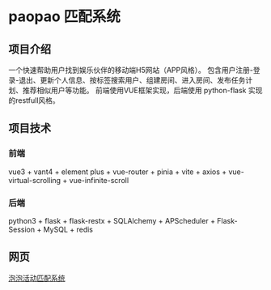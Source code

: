 # paopao 匹配系统
## 项目介绍
一个快速帮助用户找到娱乐伙伴的移动端H5网站（APP风格）。
包含用户注册-登录-退出、更新个人信息、按标签搜索用户、组建房间、进入房间、发布任务计划、推荐相似用户等功能。
前端使用VUE框架实现，后端使用 python-flask 实现的restfull风格。
## 项目技术
### 前端
vue3 + vant4 + element plus + vue-router + pinia + vite + axios + vue-virtual-scrolling + vue-infinite-scroll
### 后端
python3 + flask + flask-restx + SQLAlchemy + APScheduler + Flask-Session + MySQL + redis
## 网页
[泡泡活动匹配系统](http://110.41.66.229:5173/user/login)
